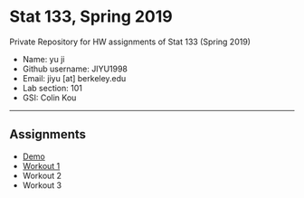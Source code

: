 # Stat 133, Spring 2019

Private Repository for HW assignments of Stat 133 (Spring 2019)

- Name: yu ji
- Github username: JIYU1998
- Email: jiyu [at] berkeley.edu
- Lab section: 101
- GSI: Colin Kou

-----

## Assignments

- [Demo](demo)
- [Workout 1](workout1)
- Workout 2
- Workout 3


